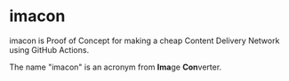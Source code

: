 # imacon

imacon is Proof of Concept for making a cheap Content Delivery Network using GitHub Actions.

The name "imacon" is an acronym from **Ima**ge **Con**verter.
